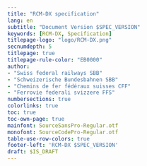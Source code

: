 ```yaml
---
title: "RCM-DX specification"
lang: en
subtitle: "Document Version $SPEC_VERSION"
keywords: [RCM-DX, Specification]
titlepage-logo: "logo/RCM-DX.png"
secnumdepth: 5
titlepage: true
titlepage-rule-color: "EB0000"
author:
- "Swiss federal railways SBB"
- "Schweizerische Bundesbahnen SBB"
- "Chemins de fer fédéraux suisses CFF"
- "Ferrovie federali svizzere FFS"
numbersections: true
colorlinks: true
toc: true
toc-own-page: true
mainfont: SourceSansPro-Regular.otf
monofont: SourceCodePro-Regular.otf
table-use-row-colors: true
footer-left: 'RCM-DX $SPEC_VERSION'
draft: $IS_DRAFT
---
```

